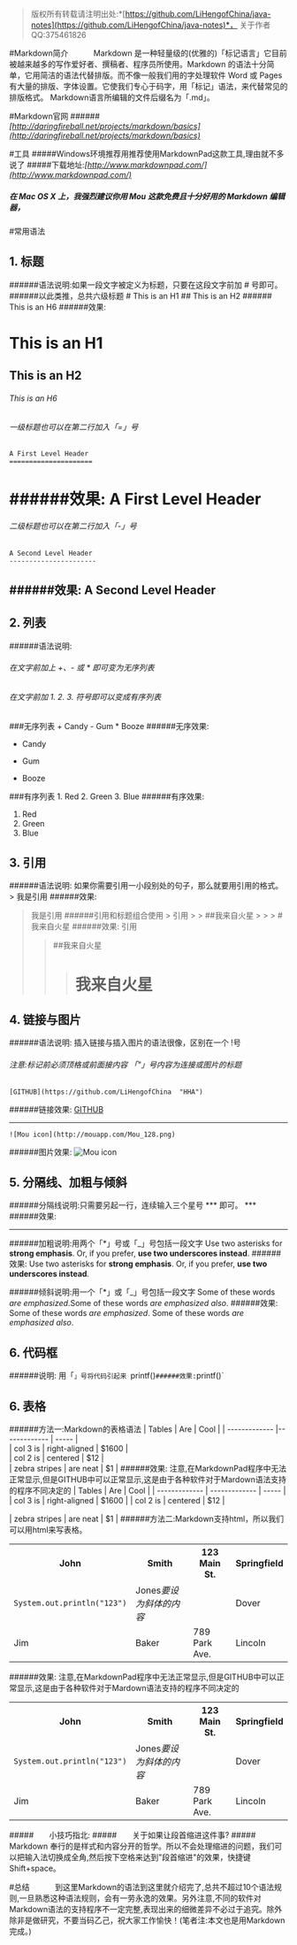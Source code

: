 > 版权所有转载请注明出处:*[https://github.com/LiHengofChina/java-notes](https://github.com/LiHengofChina/java-notes)*，
> 关于作者QQ:375461826

#Markdown简介
　　　Markdown 是一种轻量级的(优雅的)「标记语言」它目前被越来越多的写作爱好者、撰稿者、程序员所使用。Markdown 的语法十分简单，它用简洁的语法代替排版。而不像一般我们用的字处理软件 Word 或 Pages 有大量的排版、字体设置。它使我们专心于码字，用「标记」语法，来代替常见的排版格式。
			Markdown语言所编辑的文件后缀名为「.md」。

#Markdown官网 
######*[http://daringfireball.net/projects/markdown/basics](http://daringfireball.net/projects/markdown/basics)*

#工具
#####Windows环境推荐用推荐使用MarkdownPad这款工具,理由就不多说了
#####下载地址:*[http://www.markdownpad.com/](http://www.markdownpad.com/)*
##### 在 Mac OS X 上，我强烈建议你用 Mou 这款免费且十分好用的 Markdown 编辑器，


#常用语法
 
## 1. 标题
######语法说明:如果一段文字被定义为标题，只要在这段文字前加 # 号即可。
######以此类推，总共六级标题
	        #  This is an H1
			## This is an H2
			###### This is an H6
######效果:
#   	This is an H1
## 		This is an H2
###### This is an H6

###### 一级标题也可以在第二行加入「=」号
	A First Level Header
	=====================
######效果:
A First Level Header
=====================

###### 二级标题也可以在第二行加入「-」号
	A Second Level Header
	----------------------
######效果:
A Second Level Header
----------------------




## 2. 列表 
######语法说明: 
###### 在文字前加上 +、- 或 * 即可变为无序列表
###### 在文字前加 1. 2. 3. 符号即可以变成有序列表

###无序列表
	+ Candy 
	- Gum 
	* Booze 
######无序效果:
+ Candy 
- Gum 
* Booze 


###有序列表
	1. Red
	2. Green
	3. Blue
######有序效果:
1. Red
2. Green
3. Blue



## 3. 引用 
######语法说明: 如果你需要引用一小段别处的句子，那么就要用引用的格式。
	> 我是引用
######效果:
> 我是引用
######引用和标题组合使用
	> 引用
	> > ##我来自火星
	> > > # 我来自火星
######效果:
> 引用
> > ##我来自火星
> > > # 我来自火星




## 4. 链接与图片
######语法说明: 插入链接与插入图片的语法很像，区别在一个 !号 
###### 注意:标记前必须顶格或前面接内容 「"」号内容为连接或图片的标题
	[GITHUB](https://github.com/LiHengofChina  "HHA")
######链接效果:
[GITHUB](https://github.com/LiHengofChina "HHA") 
***
	![Mou icon](http://mouapp.com/Mou_128.png)
######图片效果:
![Mou icon](http://mouapp.com/Mou_128.png "TIP")
 

## 5. 分隔线、加粗与倾斜
######分隔线说明:只需要另起一行，连续输入三个星号 *** 即可。
	***
######效果:
***

######加粗说明:用两个「*」号或「_」号包括一段文字
	Use two asterisks for **strong emphasis**. Or, if you prefer, __use two underscores instead__.
######效果:
Use two asterisks for **strong emphasis**.
Or, if you prefer, __use two underscores instead__.

######倾斜说明:用一个「*」或「_」号包括一段文字
	Some of these words *are emphasized*.Some of these words _are emphasized also_.
######效果:
Some of these words *are emphasized*.
Some of these words _are emphasized also_.

## 6. 代码框
######说明: 用「`」号将代码引起来
	`printf()`
######效果:
`printf()`
	

## 6. 表格    
 
######方法一:Markdown的表格语法
	| Tables        | Are           | Cool  | 
	| ------------- |-------------  | ----- |  
	| col 3 is      | right-aligned | $1600 |  
	| col 2 is      | centered      |   $12 |  
	| zebra stripes | are neat      |    $1 | 
######效果: 注意,在MarkdownPad程序中无法正常显示,但是GITHUB中可以正常显示,这是由于各种软件对于Mardown语法支持的程序不同决定的
| Tables        | Are           | Cool  | 
| ------------- | ------------- | ----- |  
| col 3 is      | right-aligned | $1600 | 
| col 2 is      | centered      |   $12 | 

| zebra stripes | are neat      |    $1 | 
######方法二:Markdown支持html，所以我们可以用html来写表格。
	<table class="table table-bordered table-striped table-condensed" >
	   <tr>
	      <th>John</th>
	      <th>Smith</th>
	      <th>123 Main St.</th>
	      <th>Springfield</th>
	   </tr>
	   <tr> 
	      <td><code>System.out.println("123")</code></td>
	      <td>Jones<I>要设为斜体的内容</I></td>
	      <td></td> 
	      <td>Dover</td> 
	   </tr>
	   <tr>
	      <td>Jim</td>
	      <td>Baker</td>
	      <td>789 Park Ave.</td>
	      <td>Lincoln</td>
	   </tr>
	</table>

######效果: 注意,在MarkdownPad程序中无法正常显示,但是GITHUB中可以正常显示,这是由于各种软件对于Mardown语法支持的程序不同决定的
<table class="table table-bordered table-striped table-condensed" >
   <tr>
      <th>John</th>
      <th>Smith</th>
      <th>123 Main St.</th>
      <th>Springfield</th>
   </tr>
   <tr> 
      <td><code>System.out.println("123")</code></td>
      <td>Jones<I>要设为斜体的内容</I></td>
      <td></td> 
      <td>Dover</td> 
   </tr>
   <tr>
      <td>Jim</td>
      <td>Baker</td>
      <td>789 Park Ave.</td>
      <td>Lincoln</td>
   </tr>
</table>
#####　　小技巧指北:
#####　　关于如果让段首缩进这件事?
#####　　Markdown 奉行的是样式和内容分开的哲学。所以不会处理缩进的问题，我们可以把输入法切换成全角,然后按下空格来达到"段首缩进"的效果，快捷键Shift+space。

#总结
　　　到这里Markdown的语法到这里就介绍完了,总共不超过10个语法规则,一旦熟悉这种语法规则，会有一劳永逸的效果。另外注意,不同的软件对Markdown语法的支持程序不一定完整,表现出来的细微差异不必过于追究。除外除非是做研究，不要当码乙己，祝大家工作愉快！(笔者注:本文也是用Markdown完成。)
